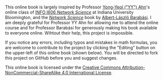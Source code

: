 This online book is largely inspired by Professor [Yong-Yeol ("YY") Ahn](https://yongyeol.com/)'s online class of [INFO I606 *Network Science*](http://yongyeol.com/teaching/2020SP_netsci_syllabus.pdf) at Indiana University Bloomington, and the [*Network Science*](http://networksciencebook.com/) book by [Albert-László Barabási](https://barabasi.com/). I am deeply grateful for Professor YY Ahn for allowing me to attend the online course and for Professor Barabási for generously making his book available to everyone online. Wihtout their help, this project is impossible. 

If you notice any errors, including typos and mistakes in math formulas, you are welcome to contribute to the project by clicking the "Editing" button on the upper-left of this online book (shown below). You will be directed to fork this project on GitHub before you and suggest changes. 

This online book is licensed under the [Creative Commons Attribution-NonCommercial-ShareAlike 4.0 International License](http://creativecommons.org/licenses/by-nc-sa/4.0/).